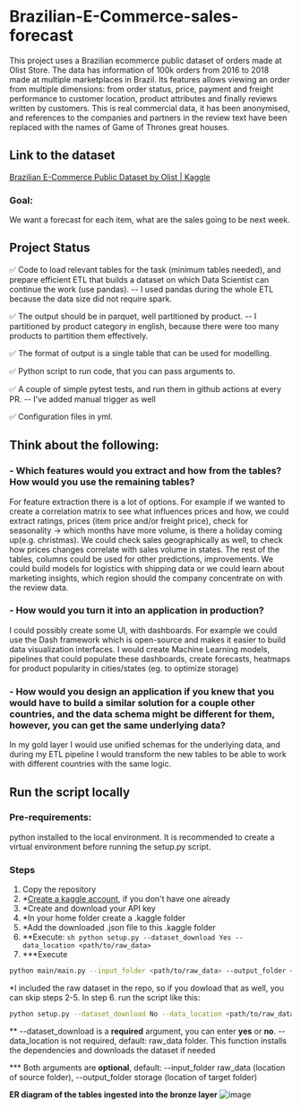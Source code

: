 # Brazilian-E-Commerce-sales-forecast

  This project uses a Brazilian ecommerce public dataset of orders made at Olist Store. The data has information of 100k orders from 2016 to 2018 made at multiple marketplaces in Brazil.     Its features allows viewing an order from multiple dimensions: from order status, price, payment and freight performance to customer location, product attributes and finally reviews        written by customers. This is real commercial data, it has been anonymised, and references to the companies and partners in the review text have been replaced with the names of Game of     Thrones great houses.


## **Link to the dataset**
  [Brazilian E-Commerce Public Dataset by Olist | Kaggle](https://www.kaggle.com/datasets/olistbr/brazilian-ecommerce/data?select=olist_orders_dataset.csv)


### **Goal:**

  We want a forecast for each item, what are the sales going to be next week.


## **Project Status** 
  
  ✅ Code to load relevant tables for the task (minimum tables needed), and prepare efficient ETL that builds a dataset on which Data Scientist can continue the work (use pandas). --
  I used pandas during the whole ETL because the data size did not require spark.
  
  ✅ The output should be in parquet, well partitioned by product. -- I partitioned by product category in english, because there were too many products to partition them effectively.
  
  ✅ The format of output is a single table that can be used for modelling.
  
  ✅ Python script to run code, that you can pass arguments to.
  
  ✅ A couple of simple pytest tests, and run them in github actions at every PR. -- I've added manual trigger as well
  
  ✅ Configuration files in yml.


## **Think about the following:**

### **- Which features would you extract and how from the tables? How would you use the remaining tables?**  

  For feature extraction there is a lot of options. For example if we wanted to create a correlation matrix to see what influences prices and how, we could extract ratings, prices (item      price and/or freight price), check for seasonality -> which months have more volume, is there a holiday coming up(e.g. christmas). We could check  sales geographically as well, to check    how prices changes correlate with sales volume in states. 
  The rest of the tables, columns could be used for other predictions, improvements. We could build models for logistics with shipping data or we could learn about marketing insights,        which region should the company concentrate on with the review data.
  
### **- How would you turn it into an application in production?**

  I could possibly create some UI, with dashboards. For example we could use the Dash framework which is open-source and makes it easier to build data visualization interfaces. 
  I would create Machine Learning models, pipelines that could populate these dashboards, create forecasts, heatmaps for product popularity in cities/states (eg. to optimize storage) 

### **- How would you design an application if you knew that you would have to build a similar solution for a couple other countries, and the data schema might be different for them, however, you can get the same underlying data?**

  In my gold layer I would use unified schemas for the underlying data, and during my ETL pipeline I would transform the new tables to be able to work with different countries with the       same logic. 

  
## **Run the script locally**

### Pre-requirements: 
  python installed to the local environment. It is recommended to create a virtual environment before running the setup.py script.
### Steps
  1. Copy the repository
  2. *[Create a kaggle account](https://www.kaggle.com/account/login?phase=startRegisterTab&returnUrl=%2F), if you don't have one already 
  3. *Create and download your API key
  4. *In your home folder create a .kaggle folder
  5. *Add the downloaded .json file to this .kaggle folder
  6. **Execute:
    ```sh
    python setup.py --dataset_download Yes --data_location <path/to/raw_data>
    ```
  7. ***Execute
   ```sh
   python main/main.py --input_folder <path/to/raw_data> --output_folder <path/to/save_folder>
   ```

  *I included the raw dataset in the repo, so if you dowload that as well, you can skip steps 2-5. In step 6. run the script like this:
  ```sh 
  python setup.py --dataset_download No --data_location <path/to/raw_data>
  ```
    
  ** --dataset_download is a **required** argument, you can enter **yes** or **no**. --data_location is not required, default: raw_data folder. This function installs the dependencies and downloads the dataset if needed
  
  *** Both arguments are **optional**, default: --input_folder raw_data (location of source folder), --output_folder storage (location of target folder)
  
  **ER diagram of the tables ingested into the bronze layer**
  ![image](https://github.com/user-attachments/assets/416296e3-3f93-4739-b116-3dc9cf7bb55a)
  
